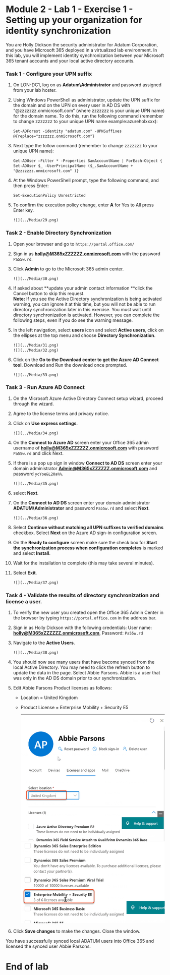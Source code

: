 # Module 2 - Lab 1 - Exercise 1 - Setting up your organization for identity synchronization 

You are Holly Dickson the security administrator for Adatum Corporation, and you have Microsoft 365 deployed in a virtualized lab environment. In this lab, you will implement identity synchronization between your Microsoft 365 tenant accounts and your local active directory accounts.

### Task 1 - Configure your UPN suffix

1.	On LON-DC1, log on as **Adatum\Administrator** and password assigned from your lab hoster.
2.	Using Windows PowerShell as administrator, update the UPN suffix for the domain and on the UPN on every user in AD DS with “@zzzzzzz.onmicrosoft.com” (where zzzzzzz is your unique UPN name) for the domain name. To do this, run the following command (remember to change zzzzzzz to your unique UPN name example:azureholxxxx):

    	Set-ADForest -identity "adatum.com" -UPNSuffixes @{replace="zzzzzzz.onmicrosoft.com"}  
3.	Next type the follow command (remember to change zzzzzzz to your unique UPN name): 

		Get-ADUser –Filter * -Properties SamAccountName | ForEach-Object { Set-ADUser $_ -UserPrincipalName ($_.SamAccountName + "@zzzzzzz.onmicrosoft.com" )}
4.	At the Windows PowerShell prompt, type the following command, and then press Enter:

		Set-ExecutionPolicy Unrestricted  
5.	To confirm the execution policy change, enter **A** for Yes to All press Enter key.

		![](../Media/29.png)
	
### Task 2 - Enable Directory Synchronization

1.	Open your browser and go to `https://portal.office.com/`   
2.	Sign in as **holly@M365xZZZZZZ.onmicrosoft.com** with the password `Pa55w.rd`.    
3.	Click **Admin** to go to the Microsoft 365 admin center.

		![](../Media/30.png)
	
5.	If asked about **update your admin contact information **click the Cancel button to skip this request.  
	**Note:** If you see the Active Directory synchronization is being activated warning, you can ignore it at this time, but you will not be able to run directory synchronization later in this exercise. You must wait until directory synchronization is activated. However, you can complete the following steps, even if you do see the warning message.  
5.	In the left navigation, select **users** icon and select **Active users**, click on the ellipses at the top menu and choose **Directory Synchronization**.

		![](../Media/31.png) 
		![](../Media/32.png)
7.	Click on the **Go to the Download center to get the Azure AD Connect tool**.   Download and Run the download once prompted.

		![](../Media/33.png)
    
### Task 3 - Run Azure AD Connect

1.	On the Microsoft Azure Active Directory Connect setup wizard, proceed through the wizard. 
2.	Agree to the license terms and privacy notice.
3.	Click on **Use express settings**.

		![](../Media/34.png)
5.	On the **Connect to Azure AD** screen enter your Office 365 admin username of **holly@M365xZZZZZZ.onmicrosoft.com** with password `Pa55w.rd` and click Next.   
6.	If there is a pop up sign in window **Connect to AD DS** screen enter your domain administrator **Admin@M365xZZZZZZ.onmicrosoft.com** and password `ycYoe&L20a%%`.

		![](../Media/35.png)
8.	select **Next**.   
9.	On the **Connect to AD DS** screen enter your domain administrator **ADATUM\Administrator** and password `Pa55w.rd` and select **Next**.

		![](../Media/36.png)
11.	Select **Continue without matching all UPN suffixes to verified domains** checkbox. Select **Next** on the Azure AD sign-in configuration screen.   
12.	On the **Ready to configure** screen make sure the check box for **Start the synchronization process when configuration completes** is marked and select **Install**.   
13.	Wait for the installation to complete (this may take several minutes).   
14.	Select **Exit**.   

		![](../Media/37.png)

### Task 4 - Validate the results of directory synchronization and license a user. 

1.	To verify the new user you created open the Office 365 Admin Center in the browser by typing `https://portal.office.com` in the address bar.  
2.	Sign in as Holly Dickson with the following credentials:  User name: **holly@M365xZZZZZZ.onmicrosoft.com**, Password: `Pa55w.rd`  
3.	Navigate to the **Active Users**.  

		![](../Media/38.png)
5.	You should now see many users that have become synced from the local Active Directory.  You may need to click the refresh button to update the data in the page.  Select Abbie Parsons.  Abbie is a user that was only in the AD DS domain prior to our synchronization. 
6.	Edit Abbie Parsons Product licenses as follows: 
	- Location = United Kingdom
	- Product License = Enterprise Mobility + Security E5

		![](../Media/39.png)
		![](../Media/40.png)
7.	Click **Save changes** to make the changes. Close the window.

You have successfully synced local ADATUM users into Office 365 and licensed the synced user Abbie Parsons.

# End of lab  

 
